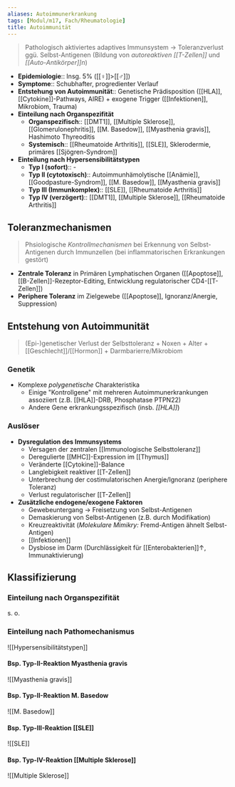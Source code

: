 ```yaml
---
aliases: Autoimmunerkrankung
tags: [Modul/m17, Fach/Rheumatologie]
title: Autoimmunität
---
```

> Pathologisch aktiviertes adaptives Immunsystem → Toleranzverlust ggü. Selbst-Antigenen (Bildung von *autoreaktiven [[T-Zellen]]* und *[[Auto-Antikörper]]n*)
- **Epidemiologie**:: Insg. 5% ([[♀]]>[[♂]])
- **Symptome**:: Schubhafter, progredienter Verlauf
- **Entstehung von Autoimmunität**:: Genetische Prädisposition ([[HLA]], [[Cytokine]]-Pathways, AIRE) + exogene Trigger ([[Infektionen]], Mikrobiom, Trauma)
- **Einteilung nach Organspezifität**
	- **Organspezifisch**:: [[DMT1]], [[Multiple Sklerose]], [[Glomerulonephritis]], [[M. Basedow]], [[Myasthenia gravis]], Hashimoto Thyreoditis
	- **Systemisch**:: [[Rheumatoide Arthritis]], [[SLE]], Sklerodermie, primäres [[Sjögren-Syndrom]]
- **Einteilung nach Hypersensibilitätstypen**
	- **Typ I (sofort)**:: -
	- **Typ II (cytotoxisch)**:: Autoimmunhämolytische [[Anämie]], [[Goodpasture-Syndrom]], [[M. Basedow]], [[Myasthenia gravis]]
	- **Typ III (Immunkomplex)**:: [[SLE]], [[Rheumatoide Arthritis]]
	- **Typ IV (verzögert)**:: [[DMT1]], [[Multiple Sklerose]], [[Rheumatoide Arthritis]]

## Toleranzmechanismen
> Phsiologische *Kontrollmechanismen* bei Erkennung von Selbst-Antigenen durch Immunzellen (bei inflammatorischen Erkrankungen gestört)
- **Zentrale Toleranz** in Primären Lymphatischen Organen ([[Apoptose]], [[B-Zellen]]-Rezeptor-Editing, Entwicklung regulatorischer CD4-[[T-Zellen]])
- **Periphere Toleranz** im Zielgewebe ([[Apoptose]], Ignoranz/Anergie, Suppression)

## Entstehung von Autoimmunität
> (Epi-)genetischer Verlust der Selbsttoleranz + Noxen + Alter + [[Geschlecht]]/[[Hormon]] + Darmbarierre/Mikrobiom
### Genetik
- Komplexe *polygenetische* Charakteristika
	- Einige "Kontrollgene" mit mehreren Autoimmunerkrankungen assoziiert (z.B. [[HLA]]-DRB, Phosphatase PTPN22)
	- Andere Gene erkrankungsspezifisch (insb. *[[HLA]]*)
### Auslöser
- **Dysregulation des Immunsystems**
	- Versagen der zentralen [[Immunologische Selbsttoleranz]]
	- Deregulierte [[MHC]]-Expression im [[Thymus]]
	- Veränderte [[Cytokine]]-Balance
	- Langlebigkeit reaktiver [[T-Zellen]]
	- Unterbrechung der costimulatorischen Anergie/Ignoranz (periphere Toleranz)
	- Verlust regulatorischer [[T-Zellen]]
- **Zusätzliche endogene/exogene Faktoren**
	- Gewebeuntergang → Freisetzung von Selbst-Antigenen
	- Demaskierung von Selbst-Antigenen (z.B. durch Modifikation)
	- Kreuzreaktivität (*Molekulare Mimikry:* Fremd-Antigen ähnelt Selbst-Antigen)
	- [[Infektionen]]
	- Dysbiose im Darm (Durchlässigkeit für [[Enterobakterien]]↑, Immunaktivierung)

## Klassifizierung
### Einteilung nach Organspezifität
s. o.
### Einteilung nach Pathomechanismus
![[Hypersensibilitätstypen]]

#### Bsp. Typ-II-Reaktion Myasthenia gravis
![[Myasthenia gravis]]

#### Bsp. Typ-II-Reaktion M. Basedow
![[M. Basedow]]

#### Bsp. Typ-III-Reaktion [[SLE]]
![[SLE]]

#### Bsp. Typ-IV-Reaktion [[Multiple Sklerose]]
![[Multiple Sklerose]]